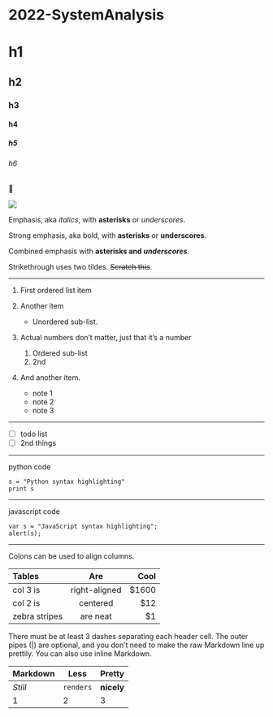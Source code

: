 # 2022-SystemAnalysis

# h1
## h2
### h3
#### h4
##### h5
###### h6

:cactus: 

![](https://i.imgur.com/jZgpKR7.png)



Emphasis, aka *italics*, with **asterisks** or *underscores*.

Strong emphasis, aka bold, with **asterisks** or **underscores**.

Combined emphasis with **asterisks and *underscores***.

Strikethrough uses two tildes. ~~Scratch this~~.

---

1. First ordered list item

2. Another item
    - Unordered sub-list.

3. Actual numbers don’t matter, just that it’s a number
    1. Ordered sub-list
    2. 2nd
4. And another item.
    - note 1
    - note 2
    - note 3

---

- [ ] todo list
- [ ] 2nd things

---

python code

```pytho=
s = "Python syntax highlighting"
print s
```

---

javascript code

```javascript=
var s = "JavaScript syntax highlighting";
alert(s);
```

---

Colons can be used to align columns.

| Tables | Are | Cool |
| :-------- | :--------: | --------: |
| col 3 is     | right-aligned     | $1600     |
|col 2 is|centered|$12|
|zebra stripes	|are neat|$1|



There must be at least 3 dashes separating each header cell.
The outer pipes (|) are optional, and you don’t need to make the
raw Markdown line up prettily. You can also use inline Markdown.

| Markdown |Less |Pretty |
| -------- | -------- | -------- |
| *Still* | `renders`|**nicely**|
| 1|2|3|

